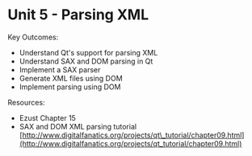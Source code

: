 # Unit 5 - Parsing XML

Key Outcomes:

* Understand Qt's support for parsing XML
* Understand SAX and DOM parsing in Qt
* Implement a SAX parser
* Generate XML files using DOM
* Implement parsing using DOM

Resources:

* Ezust Chapter 15
* SAX and DOM XML parsing tutorial [http://www.digitalfanatics.org/projects/qt\_tutorial/chapter09.html](http://www.digitalfanatics.org/projects/qt_tutorial/chapter09.html)



